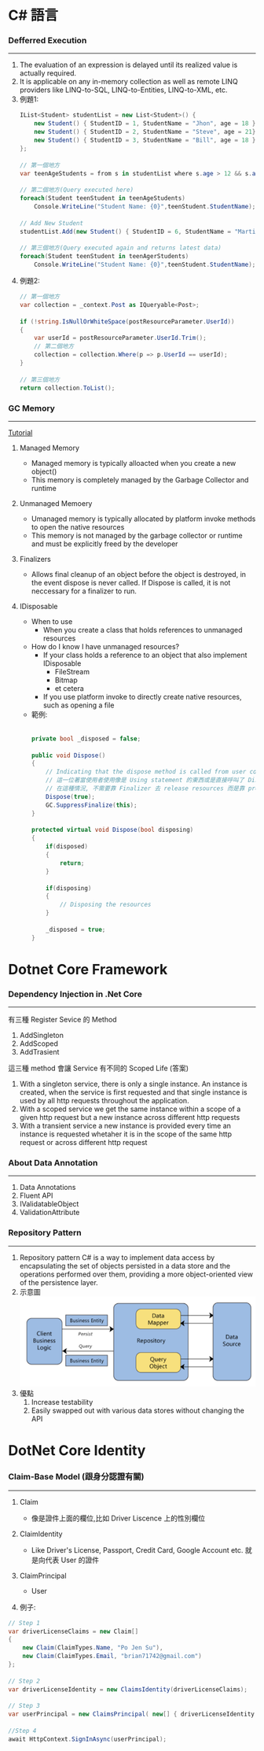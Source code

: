# C# 語言

### Defferred Execution 
___
1. The evaluation of an expression is delayed until its realized value is actually required.
1. It is applicable on any in-memory collection as well as remote LINQ providers like LINQ-to-SQL, LINQ-to-Entities, LINQ-to-XML, etc.
1. 例題1:
    ```c#
    IList<Student> studentList = new List<Student>() {
        new Student() { StudentID = 1, StudentName = "Jhon", age = 18 },
        new Student() { StudentID = 2, StudentName = "Steve", age = 21},
        new Student() { StudentID = 3, StudentName = "Bill", age = 18 }
    };

    // 第一個地方
    var teenAgeStudents = from s in studentList where s.age > 12 && s.age < 20 select s;

    // 第二個地方(Query executed here)
    foreach(Student teenStudent in teenAgeStudents)
        Console.WriteLine("Student Name: {0}",teenStudent.StudentName);

    // Add New Student
    studentList.Add(new Student() { StudentID = 6, StudentName = "Martin", age = 16 });

    // 第三個地方(Query executed again and returns latest data)
    foreach(Student teenStudent in teenAgerStudents)
        Console.WriteLine("Student Name: {0}",teenStudent.StudentName);
    ```
1. 例題2:
    ```c#
    // 第一個地方
    var collection = _context.Post as IQueryable<Post>;

    if (!string.IsNullOrWhiteSpace(postResourceParameter.UserId))
    {
        var userId = postResourceParameter.UserId.Trim();
        // 第二個地方
        collection = collection.Where(p => p.UserId == userId);
    }

    // 第三個地方
    return collection.ToList();
    ```


### GC Memory
___
[Tutorial](https://www.youtube.com/watch?v=e0G5X3bu6hY "The tutorial about IDisposable")
1. Managed Memory
    - Managed memory is typically alloacted when you create a new object()
    - This memory is completely managed by the Garbage Collector and runtime
1. Unmanaged Memoery
    - Umanaged memory is typically allocated by platform invoke methods to open the native resources
    - This memory is not managed by the garbage collector or runtime and must be explicitly freed by the developer
1. Finalizers
    - Allows final cleanup of an object before the object is destroyed, in the event dispose is never called. If Dispose is called, it is not neccessary for a finalizer to run.

1. IDisposable
    - When to use
        * When you create a class that holds references to unmanaged resources
    - How do I know I have unmanaged resources?
        * If your class holds a reference to an object that also implement IDisposable
            - FileStream
            - Bitmap
            - et cetera
        * If you use platform invoke to directly create native resources, such as opening a file
    - 範例:
        ```c#

        private bool _disposed = false;

        public void Dispose()
        {
            // Indicating that the dispose method is called from user code,
            // 這一位著當使用者使用像是 Using statement 的東西或是直接呼叫了 Dispose method,
            // 在這種情況, 不需要靠 Finalizer 去 release resources 而是靠 protected Dispose method 去 release resources
            Dispose(true);
            GC.SuppressFinalize(this);
        }

        protected virtual void Dispose(bool disposing)
        {
            if(disposed)
            {
                return;
            }

            if(disposing)
            {
                // Disposing the resources
            }

            _disposed = true;
        }
        ``` 


# Dotnet Core Framework

### Dependency Injection in .Net Core
___
有三種 Register Sevice 的 Method
1. AddSingleton
1. AddScoped
1. AddTrasient

這三種 method 會讓 Service 有不同的 Scoped Life (答案)
1. With a singleton service, there is only a single instance. An instance is created, when the service is first requested and that single instance is used by all http requests throughout the application.
1. With a scoped service we get the same instance within a scope of a given http request but a new instance across different http requests
1. With a transient service a new instance is provided every time an instance is requested whetaher it is in the scope of the same http request or across different http request


### About Data Annotation
___
1. Data Annotations
1. Fluent API
1. IValidatableObject
1. ValidationAttribute


### Repository Pattern
___
1. Repository pattern C# is a way to implement data access by encapsulating the set of objects persisted in a data store and the operations performed over them, providing a more object-oriented view of the persistence layer.
1. 示意圖
![image](./img/Repository.png)
1. 優點
    1. Increase testability
    1. Easily swapped out with various data stores without changing the API

# DotNet Core Identity

### Claim-Base Model (跟身分認證有關)
___
1. Claim
    - 像是證件上面的欄位,比如 Driver Liscence 上的性別欄位
1. ClaimIdentity
    - Like Driver's License, Passport, Credit Card, Google Account etc. 就是向代表 User 的證件
1. ClaimPrincipal
    - User

1. 例子:
```c#
// Step 1
var driverLicenseClaims = new Claim[]
{
    new Claim(ClaimTypes.Name, "Po Jen Su"),
    new Claim(ClaimTypes.Email, "brian71742@gmail.com")
};

// Step 2
var driverLicenseIdentity = new ClaimsIdentity(driverLicenseClaims);

// Step 3
var userPrincipal = new ClaimsPrincipal( new[] { driverLicenseIdentity } );

//Step 4
await HttpContext.SignInAsync(userPrincipal);
```